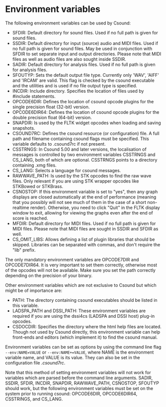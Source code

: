 # Environment variables

 The following environment variables can be used by Csound:

- SFDIR: Default directory for sound files. Used if no full path is given for sound files.  
- SSDIR: Default directory for input (source) audio and MIDI files. Used if no full path is given for sound files. May be used in conjunction with SFDIR to set separate input and output directories. Please note that MIDI files as well as audio files are also sought inside SSDIR.  
- SADIR: Default directory for analysis files. Used if no full path is given for analysis files.  
- SFOUTYP: Sets the default output file type. Currently only 'WAV', 'AIFF' and 'IRCAM' are valid. This flag is checked by the csound executable and the utilities and is used if no file output type is specified.  
- INCDIR: Include directory. Specifies the location of files used by #include statements.  
- OPCODE6DIR: Defines the location of csound opcode plugins for the single precision float (32-bit) version.  
- OPCODE6DIR64: Defines the location of csound opcode plugins for the double precision float (64-bit) version.  
- SNAPDIR: Is used by the FLTK widget opcodes when loading and saving snapshots.  
- CSOUND7RC: Defines the csound resource (or configuration) file. A full path and filename containing csound flags must be specified. This variable defaults to .csound7rc if not present.  
- CSSTRNGS: In Csound 5.00 and later versions, the localisation of messages is controlled by two environment variables CSSTRNGS and CS_LANG, both of which are optional. CSSTRNGS points to a directory containing .xmg files.  
- CS_LANG: Selects a language for csound messages.  
- RAWWAVE_PATH: Is used by the STK opcodes to find the raw wave files. Only relevant if you are using STK wrapper opcodes like STKBowed or STKBrass.  
- CSNOSTOP: If this environment variable is set to "yes", then any graph displays are closed automatically at the end of performance (meaning that you possibly will not see much of them in the case of a short non-realtime render). Otherwise, you need to click "Quit" in the FLTK display window to exit, allowing for viewing the graphs even after the end of score is reached.  
- MFDIR: Default directory for MIDI files. Used if no full path is given for MIDI files. Please note that MIDI files are sought in SSDIR and SFDIR as well.  
- CS_OMIT_LIBS: Allows defining a list of plugin libraries that should be skipped. Libraries can be separated with commas, and don't require the "lib" prefix.

The only mandatory environment variables are OPCODE7DIR and OPCODE7DIR64. It is very important to set them correctly, otherwise most of the opcodes will not be available. Make sure you set the path correctly depending on the precision of your binary. 

Other environment variables which are not exclusive to Csound but which might be of importance are:

- PATH: The directory containing csound executables should be listed in this variable.  
- LADSPA_PATH and DSSI_PATH: These environment variables are required if you are using the dssi4cs (LADSPA and DSSI host) plug-in opcodes.  
- CSDOCDIR: Specifies the directory where the html help files are located. Though not used by Csound directly, this environment variable can help front-ends and editors (which implement it) to find the csound manual.

Environment variables can be set as options by using the command line flag `--env:NAME=VALUE` or `--env:NAME+=VALUE`, where NAME is the environment variable name, and VALUE is its value. They can also be set in the configuration file *.csound7rc*.

Note that this method of setting environment variables will not work for variables which are parsed before the command line arguments. SADIR, SSDIR, SFDIR, INCDIR, SNAPDIR, RAWWAVE_PATH, CSNOSTOP, SFOUTYP should work, but the following environment variables must be set on the system prior to running csound: OPCODE6DIR, OPCODE6DIR64, CSSTRINGS, and CS_LANG.